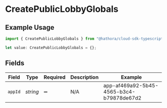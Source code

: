 # CreatePublicLobbyGlobals

## Example Usage

```typescript
import { CreatePublicLobbyGlobals } from "@hathora/cloud-sdk-typescript/models/operations";

let value: CreatePublicLobbyGlobals = {};
```

## Fields

| Field                                    | Type                                     | Required                                 | Description                              | Example                                  |
| ---------------------------------------- | ---------------------------------------- | ---------------------------------------- | ---------------------------------------- | ---------------------------------------- |
| `appId`                                  | *string*                                 | :heavy_minus_sign:                       | N/A                                      | app-af469a92-5b45-4565-b3c4-b79878de67d2 |